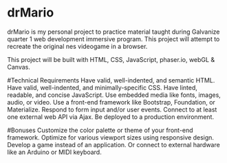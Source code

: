 # drMario

drMario is my personal project to practice material taught during Galvanize quarter 1 web development immersive program. This project will attempt to recreate the original nes videogame in a browser.

This project will be built with HTML, CSS, JavaScript, phaser.io, webGL & Canvas.

#Technical Requirements
 Have valid, well-indented, and semantic HTML.
 Have valid, well-indented, and minimally-specific CSS.
 Have linted, readable, and concise JavaScript.
 Use embedded media like fonts, images, audio, or video.
 Use a front-end framework like Bootstrap, Foundation, or Materialize.
 Respond to form input and/or user events.
 Connect to at least one external web API via Ajax.
 Be deployed to a production environment.

#Bonuses
 Customize the color palette or theme of your front-end framework.
 Optimize for various viewport sizes using responsive design.
 Develop a game instead of an application.
 Or connect to external hardware like an Arduino or MIDI keyboard.
